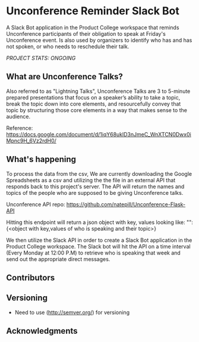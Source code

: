 # Unconference Reminder Slack Bot

A Slack Bot application in the Product College workspace that reminds Unconference participants of their obligation to speak at Friday's Unconference event. Is also used by organizers to identify who has and has not spoken, or who needs to reschedule their talk.

*PROJECT STATS: ONGOING*

## What are Unconference Talks?

Also referred to as "Lightning Talks", Unconference Talks are 3 to 5-minute prepared presentations that focus on a speaker’s ability to take a topic, break the topic down into core elements, and resourcefully convey that topic by structuring those core elements in a way that makes sense to the audience.

Reference: https://docs.google.com/document/d/1iqY68uklD3nJmeC_WnXTCN0Dwx0iMpnc9H_6Vz2rdH0/


## What's happening

To process the data from the csv, We are currently downloading the Google Spreadsheets as a csv and utilizing the the file in an external API that responds back to this project's server. The API will return the names and topics of the people who are supposed to be giving Unconference talks.

Unconference API repo: https://github.com/natepill/Unconference-Flask-API

Hitting this endpoint will return a json object with key, values looking like:
"<Date>": {<object with key,values of who is speaking and their topic>}

We then utilize the Slack API in order to create a Slack Bot application in the Product College workspace. The Slack bot will hit the API on a time interval (Every Monday at 12:00 P.M) to retrieve who is speaking that week and send out the appropriate direct messages.


## Contributors


## Versioning
* Need to use (http://semver.org/) for versioning


## Acknowledgments
